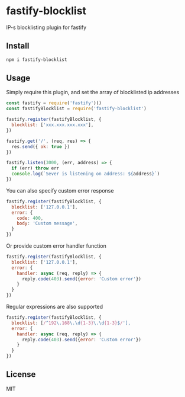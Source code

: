 # fastify-blocklist

IP-s blocklisting plugin for fastify

## Install

```bash
npm i fastify-blocklist
```

## Usage

Simply require this plugin, and set the array of blocklisted ip addresses

```javascript
const fastify = require('fastify')()
const fastifyBlocklist = require('fastify-blocklist')

fastify.register(fastifyBlocklist, {
  blocklist: ['xxx.xxx.xxx.xxx'],
})

fastify.get('/', (req, res) => {
  res.send({ ok: true })
})

fastify.listen(3000, (err, address) => {
  if (err) throw err
  console.log(`Sever is listening on address: ${address}`)
})
```

You can also specify custom error response


```javascript
fastify.register(fastifyBlocklist, {
  blocklist: ['127.0.0.1'],
  error: {
    code: 400,
    body: 'Custom message',
  }
})
```

Or provide custom error handler function 

```javascript
fastify.register(fastifyBlocklist, {
  blocklist: ['127.0.0.1'],
  error: {
    handler: async (req, reply) => {
      reply.code(403).send({error: 'Custom error'})
    }
  }
})
```

Regular expressions are also supported

```javascript
fastify.register(fastifyBlocklist, {
  blocklist: [/^192\.168\.\d{1-3}\.\d{1-3}$/'],
  error: {
    handler: async (req, reply) => {
      reply.code(403).send({error: 'Custom error'})
    }
  }
})
```



## License

MIT

